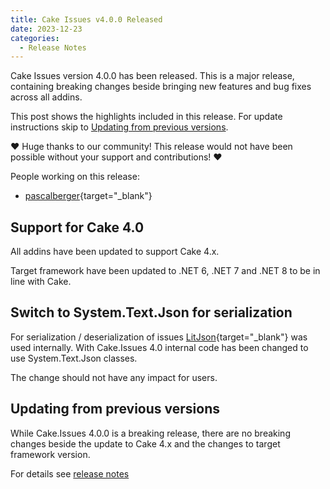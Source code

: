 ```yaml
---
title: Cake Issues v4.0.0 Released
date: 2023-12-23
categories:
  - Release Notes
---
```


Cake Issues version 4.0.0 has been released.
This is a major release, containing breaking changes beside bringing new features and bug fixes across all addins.

<!-- more -->

This post shows the highlights included in this release.
For update instructions skip to [Updating from previous versions](#updating-from-previous-versions).

❤ Huge thanks to our community! This release would not have been possible without your support and contributions! ❤

People working on this release:

* [pascalberger](https://github.com/pascalberger){target="_blank"}

## Support for Cake 4.0

All addins have been updated to support Cake 4.x.

Target framework have been updated to .NET 6, .NET 7 and .NET 8 to be in line with Cake.

## Switch to System.Text.Json for serialization

For serialization / deserialization of issues [LitJson](https://litjson.net/){target="_blank"} was used internally.
With Cake.Issues 4.0 internal code has been changed to use System.Text.Json classes.

The change should not have any impact for users.

## Updating from previous versions

While Cake.Issues 4.0.0 is a breaking release, there are no breaking changes beside the update to Cake 4.x and
the changes to target framework version.

For details see [release notes](https://github.com/cake-contrib/Cake.Issues/releases/tag/4.0.0)
